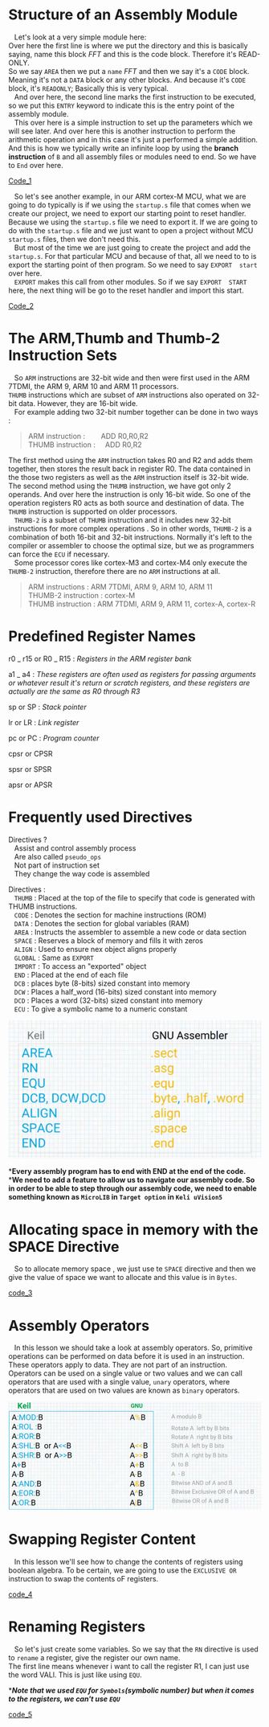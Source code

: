 # Structure of an Assembly Module

&nbsp;&nbsp;&nbsp;Let's look at a very simple module here:  
Over here the first line is where we put the directory and this is basically saying, name this block *FFT* and this is the code block. Therefore it's READ-ONLY.  
So we say `AREA` then we put a `name` *FFT* and then we say it's a `CODE` block. Meaning it's not a `DATA` block or any other blocks. And because it's `CODE` block, it's `READONLY`; Basically this is very typical.  
&nbsp;&nbsp;&nbsp;And over here, the second line marks the first instruction to be executed, so we put this `ENTRY` keyword to indicate this is the entry point of the assembly module.  
&nbsp;&nbsp;&nbsp;This over here is a simple instruction to set up the parameters which we will see later. And over here this is another instruction to perform the arithmetic operation and in this case it's just a performed a simple addition. And this is how we typically write an infinite loop by using the **branch instruction** of `B` and all assembly files or modules need to end. So we have to `End` over here.

[Code_1](../code_files/1/main.s)


&nbsp;&nbsp;&nbsp;So let's see another example, in our ARM cortex-M MCU, what we are going to do typically is if we using the `startup.s` file that comes when we create our project, we need to export our starting point to reset handler. Because we using the `startup.s` file we need to export it. If we are going to do with the `startup.s` file and we just want to open a project without MCU `startup.s` files, then we don't need this.  
&nbsp;&nbsp;&nbsp;But most of the time we are just going to create the project and add the `startup.s`. For that particular MCU and because of that, all we need to to is export the starting point of then program. So we need to say `EXPORT  start` over here.  
&nbsp;&nbsp;&nbsp;`EXPORT` makes this call from other modules. So if we say `EXPORT  START` here, the next thing will be go to the reset handler and import this start.  

[Code_2](../code_files/2/main.s)


# The ARM,Thumb and Thumb-2 Instruction Sets

&nbsp;&nbsp;&nbsp;So `ARM` instructions are 32-bit wide and then were first used in the ARM 7TDMI, the ARM 9, ARM 10 and ARM 11 processors.  
`THUMB` instructions which are subset of `ARM` instructions also operated on 32-bit data. However, they are 16-bit wide.  
&nbsp;&nbsp;&nbsp;For example adding two 32-bit number together can be done in two ways :   
>ARM instruction : &nbsp;&nbsp;&nbsp;&nbsp;&nbsp;&nbsp;   ADD  R0,R0,R2  
>THUMB instruction : &nbsp;&nbsp;&nbsp;       ADD  R0,R2  

The first method using the `ARM` instruction takes R0 and R2 and adds them together, then stores the result back in register R0. The data contained in the those two registers as well as the `ARM` instruction itself is 32-bit wide.  
The second method using the `THUMB` instruction, we have got only 2 operands. And over here the instruction is only 16-bit wide. So one of the operation registers R0 acts as both source and destination of data. The `THUMB` instruction is supported on older processors.  
&nbsp;&nbsp;&nbsp;`THUMB-2` is a subset of `THUMB` instruction and it includes new 32-bit instructions for more complex operations . So in other words, `THUMB-2` is a combination of both 16-bit and 32-bit instructions. Normally it's left to the compiler or assembler to choose the optimal size, but we as programmers can force the `ECU` if necessary.  
&nbsp;&nbsp;&nbsp;Some processor cores like cortex-M3 and cortex-M4 only execute the `THUMB-2` instruction, therefore there are no `ARM` instructions at all.  

> ARM instructions : ARM 7TDMI, ARM 9, ARM 10, ARM 11  
> THUMB-2 instruction : cortex-M   
> THUMB instruction : ARM 7TDMI, ARM 9, ARM 11, cortex-A, cortex-R


# Predefined Register Names

r0 _ r15   or   R0 _ R15    : *Registers in the ARM register bank*  

a1 _ a4     : *These registers are often used as registers for passing arguments or whatever result it's return or scratch registers, and these registers are actually are the same as R0 through R3*

sp  or SP   : *Stack pointer*  

lr  or  LR      : *Link register*

pc  or  PC      : *Program counter*

cpsr  or CPSR

spsr  or  SPSR

apsr  or APSR


# Frequently used Directives 

Directives ?  
&nbsp;&nbsp;&nbsp;Assist and control assembly process  
&nbsp;&nbsp;&nbsp;Are also called `pseudo_ops`  
&nbsp;&nbsp;&nbsp;Not part of instruction set  
&nbsp;&nbsp;&nbsp;They change the way code is assembled  

Directives :   
&nbsp;&nbsp;&nbsp;`THUMB` : Placed at the top of the file to specify that code is generated with THUMB instructions.  
&nbsp;&nbsp;&nbsp;`CODE` : Denotes the section for machine instructions (ROM)  
&nbsp;&nbsp;&nbsp;`DATA` : Denotes the section for global variables (RAM)  
&nbsp;&nbsp;&nbsp;`AREA` : Instructs the assembler to assemble a new code or data section  
&nbsp;&nbsp;&nbsp;`SPACE` : Reserves a block of memory and fills it with zeros  
&nbsp;&nbsp;&nbsp;`ALIGN` : Used to ensure nex object aligns properly  
&nbsp;&nbsp;&nbsp;`GLOBAL` : Same as `EXPORT`  
&nbsp;&nbsp;&nbsp;`IMPORT` : To access an "exported" object  
&nbsp;&nbsp;&nbsp;`END` : Placed at the end of each file  
&nbsp;&nbsp;&nbsp;`DCB` : places byte (8-bits) sized constant into memory  
&nbsp;&nbsp;&nbsp;`DCW` : Places a half_word (16-bits) sized constant into memory  
&nbsp;&nbsp;&nbsp;`DCD` : Places a word (32-bits) sized constant into memory  
&nbsp;&nbsp;&nbsp;`ECU` : To give a symbolic name to a numeric constant  

![difference between keli and GNU](../Assets/Photos/difference%20between%20keil%20and%20GNU.PNG)

***Every assembly program has to end with END at the end of the code.**  
***We need to add a feature to allow us to navigate our assembly code. So in order to be able to step through our assembly code, we need to enable something known as `MicroLIB` in `Target option` in `Keli uVision5`**



# Allocating space in memory with the SPACE Directive

&nbsp;&nbsp;&nbsp;So to allocate memory space , we just use te `SPACE` directive and then we give the value of space we want to allocate and this value is in `Bytes`.

[code_3](../code_files/3_Allocating%20space%20in%20memory%20with%20the%20SPACE%20Directive/main.s)


# Assembly Operators

&nbsp;&nbsp;&nbsp;In this lesson we should take a look at assembly operators. So, primitive operations can be performed on data before it is used in an instruction. These operators apply to data. They are not part of an instruction. Operators can be used on a single value or two values and we can call operators that are used with a single value, `unary` operators, where operators that are used on two values are known as `binary` operators.

![Assembly Operators](../Assets/Photos/assembly%20operators.PNG)


# Swapping Register Content

&nbsp;&nbsp;&nbsp;In this lesson we'll see how to change the contents of registers using boolean algebra. To be certain, we are going to use the `EXCLUSIVE OR` instruction to swap the contents oF registers.

[code_4](../code_files/4_Swapping%20Register%20Content/main.s)


# Renaming Registers

&nbsp;&nbsp;&nbsp;So let's just create some variables. So we say that the `RN` directive is used to `rename` a register, give the register our own name.  
The first line means whenever i want to call the register R1, I can just use the word VALl. This is just like using `EQU`.  

****Note that we used `EQU` for `Symbols`(symbolic number) but when it comes to the  registers, we can't use `EQU`***

[code_5](../code_files/5_Renaming%20Registers/main.s)